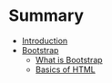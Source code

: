 # Summary

* [Introduction](README.md)
* [Bootstrap](bootstrap.md)
   * [What is Bootstrap](what_is_bootstrap.md)
   * [Basics of HTML](bootstrap/basics_of_html.md)

